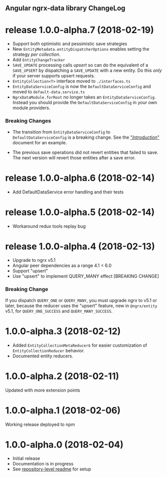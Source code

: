 ## Angular ngrx-data library ChangeLog

<a name="1.0.0-alpha.7"></a>
# release 1.0.0-alpha.7 (2018-02-19)

* Support both optimistic and pessimistic save strategies
* New `EntityMetadata.entityDispatcherOptions` enables setting the strategy _per collection_.
* Add `EntityChangeTracker`
* `SAVE_UPDATE` processing calls _upsert_ so can do the equivalent of a `SAVE_UPSERT` by dispatching a `SAVE_UPDATE` with a new entity.
Do this _only_ if your server supports upsert requests.
* `EntityCollection<T>` interface moved to `./interfaces.ts`
* `EntityDataServiceConfig` is now the `DefaultDataServiceConfig` and moved to `default-data.service.ts`
* `NgrxDataModule.forRoot` no longer takes an `EntityDataServiceConfig`. Instead you should provide the `DefaultDataServiceConfig` in your own module providers.

### Breaking Changes

* The transition from `EntityDataServiceConfig` to `DefaultDataServiceConfig` is
a breaking change. 
See the ["_Introduction_"](https://github.com/johnpapa/angular-ngrx-data/blob/master/docs/introduction.md)
document for an example.

* The previous save operations did not revert entities that failed to save.
The next version will revert those entities after a save error.

<a name="1.0.0-alpha.6"></a>
# release 1.0.0-alpha.6 (2018-02-14)
* Add DefaultDataService error handling and their tests

<a name="1.0.0-alpha.5"></a>
# release 1.0.0-alpha.5 (2018-02-14)
* Workaround redux tools replay bug

<a name="1.0.0-alpha.4"></a>
# release 1.0.0-alpha.4 (2018-02-13)
* Upgrade to ngrx v5.1
* Angular peer dependencies as a range 4.1 < 6.0
* Support "upsert"
* Use "upsert" to implement QUERY_MANY effect [BREAKING CHANGE]

### Breaking Change

If you dispatch `QUERY_ONE` or `QUERY_MANY`, 
you must upgrade _ngrx_ to v5.1 or later,
because the reducer uses the "upsert" feature, new in `@ngrx/entity` v5.1,
for `QUERY_ONE_SUCCESS` and `QUERY_MANY_SUCCESS`.

<a name="1.0.0-alpha.3"></a>
# 1.0.0-alpha.3 (2018-02-12)
* Added `EntityCollectionMetaReducer`s for easier customization of `EntityCollectionReducer` behavior.
* Documented entity reducers.

<a name="1.0.0-alpha.2"></a>
# 1.0.0-alpha.2 (2018-02-11)
Updated with more extension points

<a name="1.0.0-alpha.1"></a>
# 1.0.0-alpha.1 (2018-02-06)
Working release deployed to npm

<a name="1.0.0-alpha.0"></a>
# 1.0.0-alpha.0 (2018-02-04)

* Initial release
* Documentation is in progress
* See [repository-level readme](../README.md) for setup
